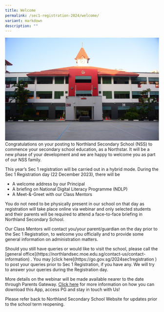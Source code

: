 ```yaml
---
title: Welcome
permalink: /sec1-registration-2024/welcome/
variant: markdown
description: ""
---
```

![](/images/welcome.jpg)Congratulations on your posting to Northland Secondary School (NSS) to commence your secondary school education, as a Northstar. It will be a new phase of your development and we are happy to welcome you as part of our NSS family.<p></p>
This year’s Sec 1 registration will be carried out in a hybrid mode.
During the Sec 1 Registration day (22 December 2023), there will be 
* A welcome address by our Principal
* A briefing on National Digital Literacy Programme (NDLP)
* A Meet-&amp;-Greet with our Class Mentors


<p>You do not need to be physically present in our school on that day as registration will take place online via webinar and only selected students and their parents will be required to attend a face-to-face briefing in Northland Secondary School.</p>
<p>Our Class Mentors will contact you/your parent/guardian on the day prior to the Sec 1 Registration, to welcome you officially and to provide some general information on administration matters.</p>

<p>Should you still have queries or would like to visit the school, please call the [general office](https://northlandsec.moe.edu.sg/contact-us/contact-information) . 
You may [click here](https://go.gov.sg/2024sec1registration )   to post your queries prior to Sec 1 Registration, if you have any. We will try to answer your queries during the Registration day.</p>

More details on the webinar will be made available nearer to the date through Parents Gateway. 
[Click here](/files/pg_onboarding.pdf)  for more information on how you can download this App, access PG and stay in touch with Us! 

Please refer back to Northland Secondary School Website for updates prior to the school term reopening.